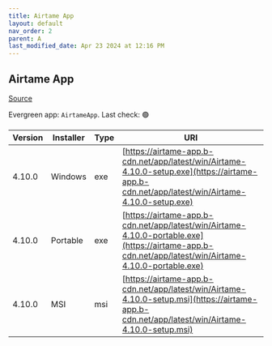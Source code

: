 ```yaml
---
title: Airtame App
layout: default
nav_order: 2
parent: A
last_modified_date: Apr 23 2024 at 12:16 PM
---
```


## Airtame App

[Source](https://airtame.com/)

Evergreen app: `AirtameApp`. Last check: 🟢

| Version | Installer | Type | URI                                                                                                                                                  |
| ------- | --------- | ---- | ---------------------------------------------------------------------------------------------------------------------------------------------------- |
| 4.10.0  | Windows   | exe  | [https://airtame-app.b-cdn.net/app/latest/win/Airtame-4.10.0-setup.exe](https://airtame-app.b-cdn.net/app/latest/win/Airtame-4.10.0-setup.exe)       |
| 4.10.0  | Portable  | exe  | [https://airtame-app.b-cdn.net/app/latest/win/Airtame-4.10.0-portable.exe](https://airtame-app.b-cdn.net/app/latest/win/Airtame-4.10.0-portable.exe) |
| 4.10.0  | MSI       | msi  | [https://airtame-app.b-cdn.net/app/latest/win/Airtame-4.10.0-setup.msi](https://airtame-app.b-cdn.net/app/latest/win/Airtame-4.10.0-setup.msi)       |
